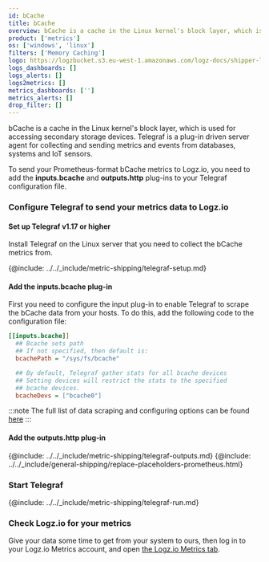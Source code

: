 ```yaml
---
id: bCache
title: bCache
overview: bCache is a cache in the Linux kernel's block layer, which is used for accessing secondary storage devices. Telegraf is a plug-in driven server agent for collecting and sending metrics and events from databases, systems and IoT sensors.
product: ['metrics']
os: ['windows', 'linux']
filters: ['Memory Caching']
logo: https://logzbucket.s3.eu-west-1.amazonaws.com/logz-docs/shipper-logos/linux.svg
logs_dashboards: []
logs_alerts: []
logs2metrics: []
metrics_dashboards: ['']
metrics_alerts: []
drop_filter: []
---
```



bCache is a cache in the Linux kernel's block layer, which is used for accessing secondary storage devices. Telegraf is a plug-in driven server agent for collecting and sending metrics and events from databases, systems and IoT sensors.

To send your Prometheus-format bCache metrics to Logz.io, you need to add the **inputs.bcache** and **outputs.http** plug-ins to your Telegraf configuration file.

### Configure Telegraf to send your metrics data to Logz.io

 

#### Set up Telegraf v1.17 or higher
  
Install Telegraf on the Linux server that you need to collect the bCache metrics from.

{@include: ../../_include/metric-shipping/telegraf-setup.md}


#### Add the inputs.bcache plug-in

First you need to configure the input plug-in to enable Telegraf to scrape the bCache data from your hosts. To do this, add the following code to the configuration file:

``` ini
[[inputs.bcache]]
  ## Bcache sets path
  ## If not specified, then default is:
  bcachePath = "/sys/fs/bcache"

  ## By default, Telegraf gather stats for all bcache devices
  ## Setting devices will restrict the stats to the specified
  ## bcache devices.
  bcacheDevs = ["bcache0"]
```

:::note
The full list of data scraping and configuring options can be found [here](https://github.com/influxdata/telegraf/blob/release-1.18/plugins/inputs/bcache/README.md)
:::
 

#### Add the outputs.http plug-in

{@include: ../../_include/metric-shipping/telegraf-outputs.md}
{@include: ../../_include/general-shipping/replace-placeholders-prometheus.html}
  
### Start Telegraf

{@include: ../../_include/metric-shipping/telegraf-run.md}

### Check Logz.io for your metrics

Give your data some time to get from your system to ours, then log in to your Logz.io Metrics account, and open [the Logz.io Metrics tab](https://app.logz.io/#/dashboard/metrics/).


 
